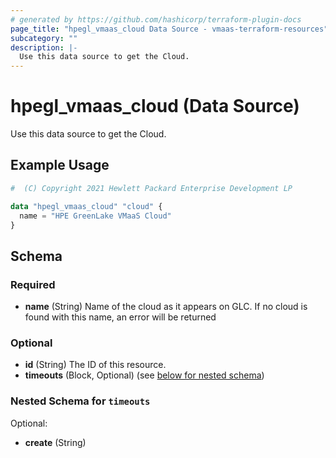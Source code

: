 ```yaml
---
# generated by https://github.com/hashicorp/terraform-plugin-docs
page_title: "hpegl_vmaas_cloud Data Source - vmaas-terraform-resources"
subcategory: ""
description: |-
  Use this data source to get the Cloud.
---
```


# hpegl_vmaas_cloud (Data Source)

Use this data source to get the Cloud.

## Example Usage

```terraform
#  (C) Copyright 2021 Hewlett Packard Enterprise Development LP

data "hpegl_vmaas_cloud" "cloud" {
  name = "HPE GreenLake VMaaS Cloud"
}
```

<!-- schema generated by tfplugindocs -->
## Schema

### Required

- **name** (String) Name of the cloud as it appears on GLC. If no cloud is found with this name, an error will be returned

### Optional

- **id** (String) The ID of this resource.
- **timeouts** (Block, Optional) (see [below for nested schema](#nestedblock--timeouts))

<a id="nestedblock--timeouts"></a>
### Nested Schema for `timeouts`

Optional:

- **create** (String)


